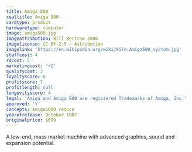 ```yaml
---
title: Amiga 500
realtitle: Amiga 500
cardtype: product
hardwaretype: computer
image: amiga500.jpg
imageattribution: Bill Bertram 2006
imagelicense: CC-BY-2.5 — Attribution
imagelink: 'https://en.wikipedia.org/wiki/File:Amiga500_system.jpg'
staffcost: 4
rdcost: 5
marketingcost: '+2'
qualitycost: 3
loyaltyscore: 6
profitscore: 7
profitlength: null
longevityscore: 4
legal: 'Amiga and Amiga 500 are registered Trademarks of Amiga, Inc.'
approved: 'Y'
concepts: amiga1000_reduce
yearofrelease: October 1987
originalprice: $699
---
```


A low-end, mass market machine with advanced graphics, sound and expansion potential.
